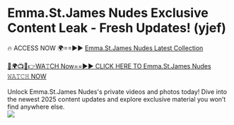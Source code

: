 # Emma.St.James Nudes Exclusive Content Leak - Fresh Updates! (yjef)

🔥 ACCESS NOW 🌍==►► <a href="https://tinyurl.com/yc657z5k" rel="nofollow">Emma.St.James Nudes Latest Collection</a>
<br><br>
[🔴🌍📺📱👉WA𝚃CH Now==►► CLICK HERE TO Emma.St.James Nudes 𝚆𝙰𝚃𝙲𝙷 NOW](https://tinyurl.com/yc657z5k)
<br><br>
Unlock Emma.St.James Nudes's private videos and photos today! Dive into the newest 2025 content updates and explore exclusive material you won’t find anywhere else.
<br>
<a href="https://tinyurl.com/yc657z5k" rel="nofollow" data-target="animated-image.originalLink"><img src="https://camo.githubusercontent.com/8a4f000d20f83aca3bf7ec5f350d767afa0574a8a352519fd8cfa583a6f93a33/68747470733a2f2f692e696d6775722e636f6d2f644a486b345a712e676966" data-canonical-src="https://i.imgur.com/dJHk4Zq.gif" style="max-width: 100%; display: inline-block;" data-target="animated-image.originalImage"></a>
<br>
